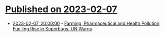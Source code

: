 # [Published on 2023-02-07](index.md)

* [2023-02-07, 20:00:00](https://news.slashdot.org/story/23/02/07/1746255/farming-pharmaceutical-and-health-pollution-fuelling-rise-in-superbugs-un-warns?utm_source=rss1.0mainlinkanon&utm_medium=feed) - [Farming, Pharmaceutical and Health Pollution Fuelling Rise in Superbugs, UN Warns](https://news.slashdot.org/story/23/02/07/1746255/farming-pharmaceutical-and-health-pollution-fuelling-rise-in-superbugs-un-warns?utm_source=rss1.0mainlinkanon&utm_medium=feed)
